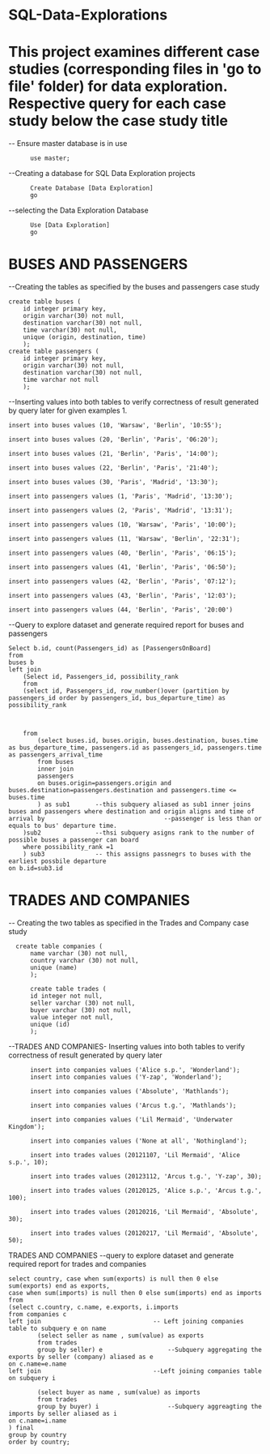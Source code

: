 # SQL-Data-Explorations
# This project examines different case studies (corresponding files in 'go to file' folder) for data exploration. Respective query for each case study below the case study title

-- Ensure master database is in use

          use master;


 --Creating a database for SQL Data Exploration projects
 
          Create Database [Data Exploration]
          go
	  
--selecting the Data Exploration Database

          Use [Data Exploration]
          go
# BUSES AND PASSENGERS
--Creating the tables as specified by the buses and passengers case study
	
	create table buses (
		id integer primary key,
		origin varchar(30) not null,
		destination varchar(30) not null,
		time varchar(30) not null,
		unique (origin, destination, time)
		);
	create table passengers (
		id integer primary key,
		origin varchar(30) not null,
		destination varchar(30) not null,
		time varchar not null
		);
		
--Inserting values into both tables to verify correctness of result generated by query later for given examples 1.

	insert into buses values (10, 'Warsaw', 'Berlin', '10:55');

	insert into buses values (20, 'Berlin', 'Paris', '06:20');

	insert into buses values (21, 'Berlin', 'Paris', '14:00');

	insert into buses values (22, 'Berlin', 'Paris', '21:40');

	insert into buses values (30, 'Paris', 'Madrid', '13:30');

	insert into passengers values (1, 'Paris', 'Madrid', '13:30');

	insert into passengers values (2, 'Paris', 'Madrid', '13:31');

	insert into passengers values (10, 'Warsaw', 'Paris', '10:00');

	insert into passengers values (11, 'Warsaw', 'Berlin', '22:31');

	insert into passengers values (40, 'Berlin', 'Paris', '06:15');

	insert into passengers values (41, 'Berlin', 'Paris', '06:50');

	insert into passengers values (42, 'Berlin', 'Paris', '07:12');

	insert into passengers values (43, 'Berlin', 'Paris', '12:03');

	insert into passengers values (44, 'Berlin', 'Paris', '20:00')
	
--Query to explore dataset and generate required report for buses and passengers
	
	Select b.id, count(Passengers_id) as [PassengersOnBoard]
	from
	buses b
	left join
		(Select id, Passengers_id, possibility_rank
		from
		(select id, Passengers_id, row_number()over (partition by passengers_id order by passengers_id, bus_departure_time) as possibility_rank



		from
			(select buses.id, buses.origin, buses.destination, buses.time as bus_departure_time, passengers.id as passengers_id, passengers.time as passengers_arrival_time
			from buses
			inner join
			passengers
			on buses.origin=passengers.origin and buses.destination=passengers.destination and passengers.time <= buses.time
			) as sub1		--this subquery aliased as sub1 inner joins buses and passengers where destination and origin aligns and time of arrival by 								--passenger is less than or equals to bus' departure time.
		)sub2				--thsi subquery asigns rank to the number of possible buses a passenger can board
		where possibility_rank =1
		) sub3				-- this assigns passnegrs to buses with the earliest possbile departure 
	on b.id=sub3.id  

# TRADES AND COMPANIES
-- Creating the two tables as specified in the Trades and Company case study

	  create table companies (
          name varchar (30) not null,
          country varchar (30) not null,
          unique (name)
          );

          create table trades (
          id integer not null,
          seller varchar (30) not null,
          buyer varchar (30) not null,
          value integer not null,
          unique (id)
          );
	  
--TRADES AND COMPANIES- Inserting values into both tables to verify correctness of result generated by query later

          insert into companies values ('Alice s.p.', 'Wonderland');
          insert into companies values ('Y-zap', 'Wonderland');

          insert into companies values ('Absolute', 'Mathlands');

          insert into companies values ('Arcus t.g.', 'Mathlands');

          insert into companies values ('Lil Mermaid', 'Underwater Kingdom');

          insert into companies values ('None at all', 'Nothingland');

          insert into trades values (20121107, 'Lil Mermaid', 'Alice s.p.', 10);

          insert into trades values (20123112, 'Arcus t.g.', 'Y-zap', 30);

          insert into trades values (20120125, 'Alice s.p.', 'Arcus t.g.', 100);

          insert into trades values (20120216, 'Lil Mermaid', 'Absolute', 30);

          insert into trades values (20120217, 'Lil Mermaid', 'Absolute', 50);
	  
	  
TRADES AND COMPANIES --query to explore dataset and generate required report for trades and companies
 
	select country, case when sum(exports) is null then 0 else sum(exports) end as exports,
	case when sum(imports) is null then 0 else sum(imports) end as imports
	from
	(select c.country, c.name, e.exports, i.imports
	from companies c
	left join								-- Left joining companies table to subquery e on name
			(select seller as name , sum(value) as exports
			from trades
			group by seller) e					--Subquery aggregating the exports by seller (company) aliased as e
	on c.name=e.name
	left join								--Left joining companies table on subquery i

			(select buyer as name , sum(value) as imports
			from trades
			group by buyer) i					--Subquery aggreagting the imports by seller aliased as i
	on c.name=i.name
	) final
	group by country
	order by country;
